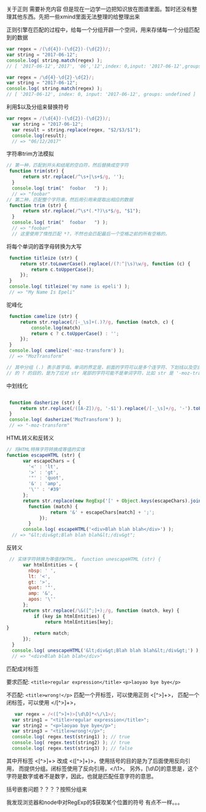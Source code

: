 关于正则 需要补充内容  但是现在一边学一边把知识放在图谱里面。暂时还没有整理其他东西。先把一些xmind里面无法整理的给整理出来


正则引擎在匹配的过程中，给每一个分组开辟一个空间，用来存储每一个分组匹配到的数据
```js
var regex = /(\d{4})-(\d{2})-(\d{2})/;
var string = "2017-06-12";
console.log( string.match(regex) );
// [ '2017-06-12','2017', '06','12',index: 0,input: '2017-06-12',groups: undefined ]

var regex = /\d{4}-\d{2}-\d{2}/;
var string = "2017-06-12";
console.log( string.match(regex) );
// [ '2017-06-12', index: 0, input: '2017-06-12', groups: undefined ]
```

利用$以及分组来替换符号
```js
var regex = /(\d{4})-(\d{2})-(\d{2})/;
  var string = "2017-06-12";
  var result = string.replace(regex, "$2/$3/$1");
  console.log(result);
  // => "06/12/2017"
```

字符串trim方法模拟
```js
// 第一种，匹配到开头和结尾的空白符，然后替换成空字符
 function trim(str) {
      return str.replace(/^\s+|\s+$/g, '');
  }
  console.log( trim("  foobar   ") );
  // => "foobar"
// 第二种，匹配整个字符串，然后用引用来提取出相应的数据
 function trim (str) {
      return str.replace(/^\s*(.*?)\s*$/g, "$1");
  }
  console.log( trim("  foobar   ") );
  // => "foobar"
  // 这里使用了惰性匹配 *?，不然也会匹配最后一个空格之前的所有空格的。
```
 将每个单词的首字母转换为大写
 ```js
  function titleize (str) {
      return str.toLowerCase().replace(/(?:^|\s)\w/g, function (c) {
          return c.toUpperCase();
      });
  }
  console.log( titleize('my name is epeli') );
  // => "My Name Is Epeli"
 ```
 驼峰化
 ```js
  function camelize (str) {
      return str.replace(/[-_\s]+(.)?/g, function (match, c) {
          console.log(match)
          return c ? c.toUpperCase() : '';
      });
  }
  console.log( camelize('-moz-transform') );
  // => "MozTransform"

// 其中分组 (.) 表示首字母。单词的界定是，前面的字符可以是多个连字符、下划线以及空白符。正则后面
// 的 ? 的目的，是为了应对 str 尾部的字符可能不是单词字符，比如 str 是 '-moz-transform '。
 ```
 中划线化
 ```js
 
  function dasherize (str) {
      return str.replace(/([A-Z])/g, '-$1').replace(/[-_\s]+/g, '-').toLowerCase();
  }
  console.log( dasherize('MozTransform') );
  // => "-moz-transform"
 ```
HTML转义和反转义
```js
// 将HTML特殊字符转换成等值的实体 
function escapeHTML (str) {
      var escapeChars = {
        '<' : 'lt',
        '>' : 'gt',
        '"' : 'quot',
        '&' : 'amp',
        '\'' : '#39'
      };
      return str.replace(new RegExp('[' + Object.keys(escapeChars).join('') +']', 'g'),
        function (match) {
                return '&' + escapeChars[match] + ';';
            });
        }
      console.log( escapeHTML('<div>Blah blah blah</div>') );
  // => "&lt;div&gt;Blah blah blah&lt;/div&gt";
```
反转义
```js
 // 实体字符转换为等值的HTML。 function unescapeHTML (str) {
      var htmlEntities = {
        nbsp: ' ',
        lt: '<',
        gt: '>',
        quot: '"',
        amp: '&',
        apos: '\''
      };
      return str.replace(/\&([^;]+);/g, function (match, key) {
          if (key in htmlEntities) {
              return htmlEntities[key];
}
          return match;
      });
  }
  console.log( unescapeHTML('&lt;div&gt;Blah blah blah&lt;/div&gt;') );
  // => "<div>Blah blah blah</div>"
```
匹配成对标签

要求匹配:
  ```<title>regular expression</title>```
  ```<p>laoyao bye bye</p>```

不匹配:
  ```<title>wrong!</p>```
  匹配一个开标签，可以使用正则 <[^>]+>， 匹配一个闭标签，可以使用 <\/[^>]+>，

```js
   var regex = /<([^>]+)>[\d\D]*<\/\1>/;
  var string1 = "<title>regular expression</title>";
  var string2 = "<p>laoyao bye bye</p>";
  var string3 = "<title>wrong!</p>";
  console.log( regex.test(string1) ); // true
  console.log( regex.test(string2) ); // true
  console.log( regex.test(string3) ); // false
```
其中开标签 <[\^>]+> 改成 <([^>]+)>，使用括号的目的是为了后面使用反向引用， 而提供分组。闭标签使用了反向引用，<\/\1>。
另外，[\d\D]的意思是，这个字符是数字或者不是数字，因此，也就是匹配任意字符的意思。


括号嵌套问题？？？？按照分组来


我发现浏览器和node中对RegExp的$获取某个位置的符号 有点不一样。。。
